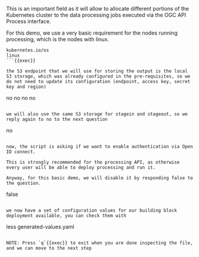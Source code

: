 This is an important field as it will allow to allocate different portions of the Kubernetes cluster to the data processing jobs executed via the OGC API Process interface.

For this demo, we use a very basic requirement for the nodes running processing, which is the nodes with linux.

```
kubernetes.io/os
linux
```{{exec}}

the S3 endpoint that we will use for storing the output is the local S3 storage, which was already configured in the pre-requisites, so we do not need to update its configuration (endpoint, access key, secret key and region)

```
no
no
no
no
```{{exec}}

we will also use the same S3 storage for stagein and stageout, so we reply again to no to the next question

```
no
```{{exec}}

now, the script is asking if we want to enable authentication via Open ID connect.

This is strongly recommended for the processing API, as otherwise every user will be able to deploy processing and run it.

Anyway, for this basic demo, we will disable it by responding false to the question.

```
false
```{{exec}}

we now have a set of configuration values for our building block deployment available, you can check them with

```
less generated-values.yaml
```{{exec}}

NOTE: Press `q`{{exec}} to exit when you are done inspecting the file, and we can move to the next step
